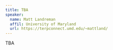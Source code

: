 ```yaml
---
title: TBA
speaker:
  name: Matt Landreman
  affil: University of Maryland
  url: https://terpconnect.umd.edu/~mattland/
---
```


TBA

